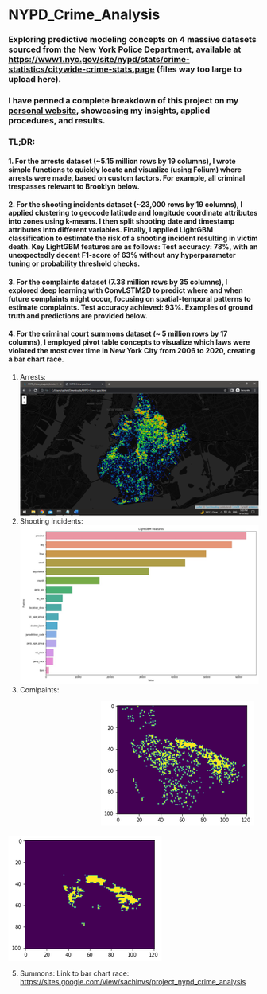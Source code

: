 # NYPD_Crime_Analysis

### Exploring predictive modeling concepts on 4 massive datasets sourced from the New York Police Department, available at https://www1.nyc.gov/site/nypd/stats/crime-statistics/citywide-crime-stats.page (files way too large to upload here).
### I have penned a complete breakdown of this project on my [personal website](https://sites.google.com/view/sachinvs/project_nypd_crime_analysis), showcasing my insights, applied procedures, and results.

### TL;DR:
#### 1. For the arrests dataset (~5.15 million rows by 19 columns), I wrote simple functions to quickly locate and visualize (using Folium) where arrests were made, based on custom factors. For example, all criminal trespasses relevant to Brooklyn below.
#### 2. For the shooting incidents dataset (~23,000 rows by 19 columns), I applied clustering to geocode latitude and longitude coordinate attributes into zones using k-means. I then split shooting date and timestamp attributes into different variables. Finally, I applied LightGBM classification to estimate the risk of a shooting incident resulting in victim death. Key LightGBM features are as follows: Test accuracy: 78%, with an unexpectedly decent F1-score of 63% without any hyperparameter tuning or probability threshold checks.
#### 3. For the complaints dataset (7.38 million rows by 35 columns), I explored deep learning with ConvLSTM2D to predict where and when future complaints might occur, focusing on spatial-temporal patterns to estimate complaints. Test accuracy achieved: 93%. Examples of ground truth and predictions are provided below.
#### 4. For the criminal court summons dataset (~ 5 million rows by 17 columns), I employed pivot table concepts to visualize which laws were violated the most over time in New York City from 2006 to 2020, creating a bar chart race.


1. Arrests: 
![Folium Viz](/Capture_folium.PNG "Screenshot")
2. Shooting incidents: 
![LightGBM features](/lgbm_importances_shootings.jpg "Screenshot")
3. Comlpaints:

&emsp;&emsp;&emsp;&emsp;&emsp;&emsp;&emsp;&emsp;&emsp;&emsp;&emsp;&emsp;&emsp; ![Ground truth](/download.png "Screenshot") &emsp; 
&emsp;&emsp;&emsp;&emsp;&emsp;&emsp;&emsp;&emsp;&emsp;&emsp;&emsp;&emsp;&emsp; ![Prediction](/download_p.png "Screenshot") &emsp;

5. Summons: 
Link to bar chart race: https://sites.google.com/view/sachinvs/project_nypd_crime_analysis
